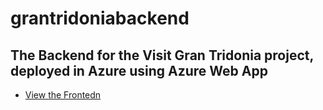 # grantridoniabackend

## The Backend for the Visit Gran Tridonia project, deployed in Azure using Azure Web App

- [View the Frontedn](https://github.com/tribubb/grantridoniafrontend)

